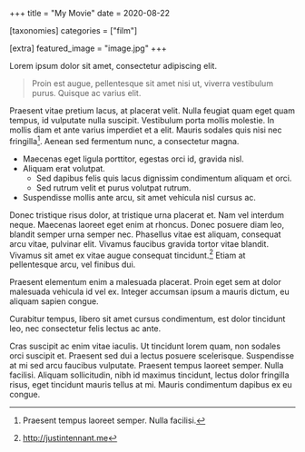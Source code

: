 +++
title = "My Movie"
date = 2020-08-22

[taxonomies]
categories = ["film"]

[extra]
featured_image = "image.jpg"
+++

Lorem ipsum dolor sit amet, consectetur adipiscing elit. 

<!-- more -->

> Proin est augue, pellentesque sit amet nisi ut, viverra vestibulum purus. Quisque ac varius elit.

Praesent vitae pretium lacus, at placerat velit. Nulla feugiat quam eget quam tempus, id vulputate nulla suscipit. Vestibulum porta mollis molestie. In mollis diam et ante varius imperdiet et a elit. Mauris sodales quis nisi nec fringilla[^1]. Aenean sed fermentum nunc, a consectetur magna.

- Maecenas eget ligula porttitor, egestas orci id, gravida nisl. 
- Aliquam erat volutpat. 
  - Sed dapibus felis quis lacus dignissim condimentum aliquam et orci. 
  - Sed rutrum velit et purus volutpat rutrum. 
- Suspendisse mollis ante arcu, sit amet vehicula nisl cursus ac. 

Donec tristique risus dolor, at tristique urna placerat et. Nam vel interdum neque. Maecenas laoreet eget enim at rhoncus. Donec posuere diam leo, blandit semper urna semper nec. Phasellus vitae est aliquam, consequat arcu vitae, pulvinar elit. Vivamus faucibus gravida tortor vitae blandit. Vivamus sit amet ex vitae augue consequat tincidunt.[^2] Etiam at pellentesque arcu, vel finibus dui.

Praesent elementum enim a malesuada placerat. Proin eget sem at dolor malesuada vehicula id vel ex. Integer accumsan ipsum a mauris dictum, eu aliquam sapien congue. 

Curabitur tempus, libero sit amet cursus condimentum, est dolor tincidunt leo, nec consectetur felis lectus ac ante. 

Cras suscipit ac enim vitae iaculis. Ut tincidunt lorem quam, non sodales orci suscipit et. Praesent sed dui a lectus posuere scelerisque. Suspendisse at mi sed arcu faucibus vulputate. Praesent tempus laoreet semper. Nulla facilisi. Aliquam sollicitudin, nibh id maximus tincidunt, lectus dolor fringilla risus, eget tincidunt mauris tellus at mi. Mauris condimentum dapibus ex eu congue.

[^1]: Praesent tempus laoreet semper. Nulla facilisi.

[^2]: http://justintennant.me
